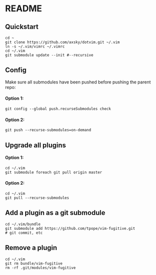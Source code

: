 # README
## Quickstart
```shell
cd ~
git clone https://github.com/axsky/dotvim.git ~/.vim
ln -s ~/.vim/vimrc ~/.vimrc
cd ~/.vim
git submodule update --init #--recursive
```
## Config
Make sure all submodules have been pushed before pushing the parent repo:
#### Option 1:
```shell
git config --global push.recurseSubmodules check
```
#### Option 2:
```shell
git push --recurse-submodules=on-demand
```
## Upgrade all plugins
#### Option 1:
```shell
cd ~/.vim
git submodule foreach git pull origin master
```
#### Option 2:
```shell
cd ~/.vim
git pull --recurse-submodules
```
## Add a plugin as a git submodule
```shell
cd ~/.vim/bundle
git submodule add https://github.com/tpope/vim-fugitive.git
# git commit, etc
```
## Remove a plugin
```shell
cd ~/.vim
git rm bundle/vim-fugitive
rm -rf .git/modules/vim-fugitive
```
